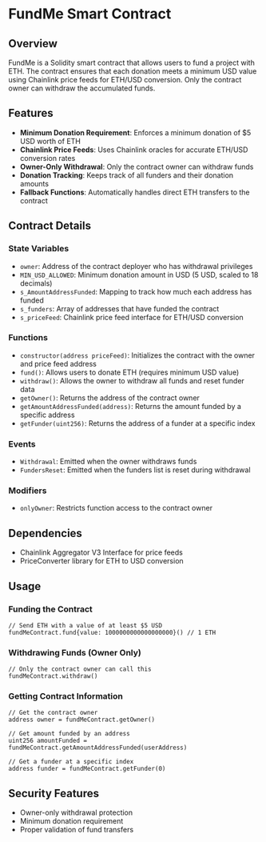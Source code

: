 # FundMe Smart Contract

## Overview

FundMe is a Solidity smart contract that allows users to fund a project with ETH. The contract ensures that each donation meets a minimum USD value using Chainlink price feeds for ETH/USD conversion. Only the contract owner can withdraw the accumulated funds.

## Features

- **Minimum Donation Requirement**: Enforces a minimum donation of $5 USD worth of ETH
- **Chainlink Price Feeds**: Uses Chainlink oracles for accurate ETH/USD conversion rates
- **Owner-Only Withdrawal**: Only the contract owner can withdraw funds
- **Donation Tracking**: Keeps track of all funders and their donation amounts
- **Fallback Functions**: Automatically handles direct ETH transfers to the contract

## Contract Details

### State Variables

- `owner`: Address of the contract deployer who has withdrawal privileges
- `MIN_USD_ALLOWED`: Minimum donation amount in USD (5 USD, scaled to 18 decimals)
- `s_AmountAddressFunded`: Mapping to track how much each address has funded
- `s_funders`: Array of addresses that have funded the contract
- `s_priceFeed`: Chainlink price feed interface for ETH/USD conversion

### Functions

- `constructor(address priceFeed)`: Initializes the contract with the owner and price feed address
- `fund()`: Allows users to donate ETH (requires minimum USD value)
- `withdraw()`: Allows the owner to withdraw all funds and reset funder data
- `getOwner()`: Returns the address of the contract owner
- `getAmountAddressFunded(address)`: Returns the amount funded by a specific address
- `getFunder(uint256)`: Returns the address of a funder at a specific index

### Events

- `Withdrawal`: Emitted when the owner withdraws funds
- `FundersReset`: Emitted when the funders list is reset during withdrawal

### Modifiers

- `onlyOwner`: Restricts function access to the contract owner

## Dependencies

- Chainlink Aggregator V3 Interface for price feeds
- PriceConverter library for ETH to USD conversion

## Usage

### Funding the Contract

```solidity
// Send ETH with a value of at least $5 USD
fundMeContract.fund{value: 1000000000000000000}() // 1 ETH
```

### Withdrawing Funds (Owner Only)

```solidity
// Only the contract owner can call this
fundMeContract.withdraw()
```

### Getting Contract Information

```solidity
// Get the contract owner
address owner = fundMeContract.getOwner()

// Get amount funded by an address
uint256 amountFunded = fundMeContract.getAmountAddressFunded(userAddress)

// Get a funder at a specific index
address funder = fundMeContract.getFunder(0)
```

## Security Features

- Owner-only withdrawal protection
- Minimum donation requirement
- Proper validation of fund transfers
